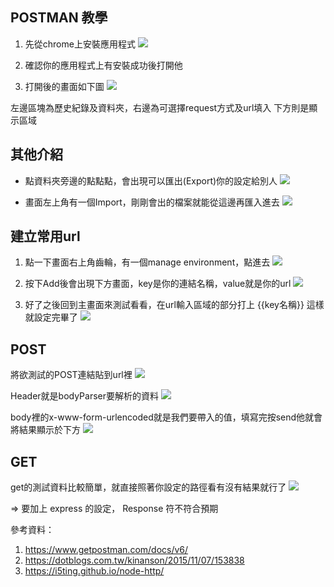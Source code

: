 ## POSTMAN 教學

1. 先從chrome上安裝應用程式
![](https://github.com/ST2DE/wee1-homework-yf-ashu/blob/master/notebook/img/postman1.png?raw=true)

2. 確認你的應用程式上有安裝成功後打開他

3. 打開後的畫面如下圖
![](https://github.com/ST2DE/wee1-homework-yf-ashu/blob/master/notebook/img/postman2.png?raw=true)

左邊區塊為歷史紀錄及資料夾，右邊為可選擇request方式及url填入
下方則是顯示區域

## 其他介紹
* 點資料夾旁邊的點點點，會出現可以匯出(Export)你的設定給別人
![](https://github.com/ST2DE/wee1-homework-yf-ashu/blob/master/notebook/img/postman7.png?raw=true)

* 畫面左上角有一個Import，剛剛會出的檔案就能從這邊再匯入進去
![](https://github.com/ST2DE/wee1-homework-yf-ashu/blob/master/notebook/img/postman8.png?raw=true)


## 建立常用url
1. 點一下畫面右上角齒輪，有一個manage environment，點進去
![](https://github.com/ST2DE/wee1-homework-yf-ashu/blob/master/notebook/img/postman9.png?raw=true)


2. 按下Add後會出現下方畫面，key是你的連結名稱，value就是你的url
![](https://github.com/ST2DE/wee1-homework-yf-ashu/blob/master/notebook/img/postman10.png?raw=true)


3. 好了之後回到主畫面來測試看看，在url輸入區域的部分打上  {{key名稱}} 這樣就設定完畢了
![](https://github.com/ST2DE/wee1-homework-yf-ashu/blob/master/notebook/img/postman11.png?raw=true)

## POST
將欲測試的POST連結貼到url裡
![](https://github.com/ST2DE/wee1-homework-yf-ashu/blob/master/notebook/img/postman3.png?raw=true)

Header就是bodyParser要解析的資料
![](https://github.com/ST2DE/wee1-homework-yf-ashu/blob/master/notebook/img/postman4.png?raw=true)

body裡的x-www-form-urlencoded就是我們要帶入的值，填寫完按send他就會將結果顯示於下方
![](https://github.com/ST2DE/wee1-homework-yf-ashu/blob/master/notebook/img/postman5.png?raw=true)

## GET
get的測試資料比較簡單，就直接照著你設定的路徑看有沒有結果就行了
![](https://github.com/ST2DE/wee1-homework-yf-ashu/blob/master/notebook/img/postman6.png?raw=true)


=> 要加上 express 的設定， Response 符不符合預期

參考資料：
1. https://www.getpostman.com/docs/v6/
2. https://dotblogs.com.tw/kinanson/2015/11/07/153838
3. https://i5ting.github.io/node-http/
